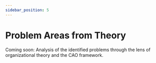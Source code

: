 ```yaml
---
sidebar_position: 5
---
```


# Problem Areas from Theory

Coming soon: Analysis of the identified problems through the lens of organizational theory and the CAO framework.